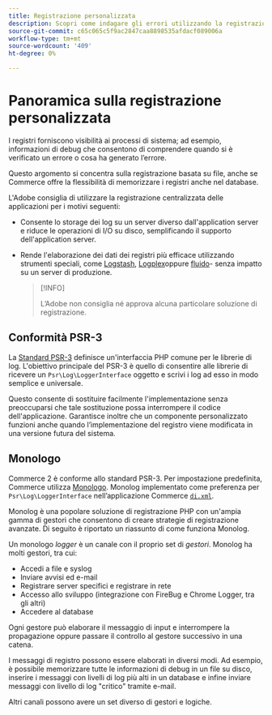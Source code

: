 ```yaml
---
title: Registrazione personalizzata
description: Scopri come indagare gli errori utilizzando la registrazione personalizzata.
source-git-commit: c65c065c5f9ac2847caa8898535afdacf089006a
workflow-type: tm+mt
source-wordcount: '409'
ht-degree: 0%

---
```



# Panoramica sulla registrazione personalizzata

I registri forniscono visibilità ai processi di sistema; ad esempio, informazioni di debug che consentono di comprendere quando si è verificato un errore o cosa ha generato l’errore.

Questo argomento si concentra sulla registrazione basata su file, anche se Commerce offre la flessibilità di memorizzare i registri anche nel database.

L&#39;Adobe consiglia di utilizzare la registrazione centralizzata delle applicazioni per i motivi seguenti:

- Consente lo storage dei log su un server diverso dall&#39;application server e riduce le operazioni di I/O su disco, semplificando il supporto dell&#39;application server.

- Rende l&#39;elaborazione dei dati dei registri più efficace utilizzando strumenti speciali, come [Logstash], [Logplex]oppure [fluido]- senza impatto su un server di produzione.

   >[!INFO]
   >
   >L’Adobe non consiglia né approva alcuna particolare soluzione di registrazione.

## Conformità PSR-3

La [Standard PSR-3][laminas] definisce un&#39;interfaccia PHP comune per le librerie di log. L&#39;obiettivo principale del PSR-3 è quello di consentire alle librerie di ricevere un `Psr\Log\LoggerInterface` oggetto e scrivi i log ad esso in modo semplice e universale.

Questo consente di sostituire facilmente l&#39;implementazione senza preoccuparsi che tale sostituzione possa interrompere il codice dell&#39;applicazione. Garantisce inoltre che un componente personalizzato funzioni anche quando l’implementazione del registro viene modificata in una versione futura del sistema.

## Monologo

Commerce 2 è conforme allo standard PSR-3. Per impostazione predefinita, Commerce utilizza [Monologo]. Monolog implementato come preferenza per `Psr\Log\LoggerInterface` nell’applicazione Commerce [`di.xml`][di].

Monolog è una popolare soluzione di registrazione PHP con un&#39;ampia gamma di gestori che consentono di creare strategie di registrazione avanzate. Di seguito è riportato un riassunto di come funziona Monolog.

Un monologo _logger_ è un canale con il proprio set di _gestori_. Monolog ha molti gestori, tra cui:

- Accedi a file e syslog
- Inviare avvisi ed e-mail
- Registrare server specifici e registrare in rete
- Accesso allo sviluppo (integrazione con FireBug e Chrome Logger, tra gli altri)
- Accedere al database

Ogni gestore può elaborare il messaggio di input e interrompere la propagazione oppure passare il controllo al gestore successivo in una catena.

I messaggi di registro possono essere elaborati in diversi modi. Ad esempio, è possibile memorizzare tutte le informazioni di debug in un file su disco, inserire i messaggi con livelli di log più alti in un database e infine inviare messaggi con livello di log &quot;critico&quot; tramite e-mail.

Altri canali possono avere un set diverso di gestori e logiche.

<!-- link definitions -->

[di]: https://github.com/magento/magento2/blob/2.4/app/etc/di.xml#L9
[fluido]: https://www.fluentd.org/
[laminas]: https://docs.laminas.dev/laminas-log/
[Logplex]: https://devcenter.heroku.com/articles/logplex
[Logstash]: https://www.elastic.co/products/logstash
[Monologo]: https://github.com/Seldaek/monolog
